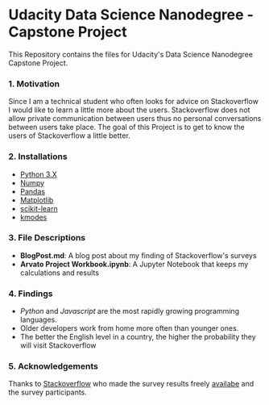 # Udacity Data Science Nanodegree - Capstone Project 
This Repository contains the files for Udacity's Data Science Nanodegree Capstone Project.

### 1. Motivation  
Since I am a technical student who often looks for advice on Stackoverflow I would like to learn a little more about the users. Stackoverflow does not allow private communication between users thus no personal conversations between users take place. The goal of this Project is to get to know the users of Stackoverflow a little better.

### 2. Installations
- [Python 3.X](https://www.python.org/downloads/)
- [Numpy](https://pypi.org/project/numpy/)
- [Pandas](https://pypi.org/project/pandas/)
- [Matplotlib](https://pypi.org/project/matplotlib/)
- [scikit-learn](https://pypi.org/project/scikit-learn/)
- [kmodes](https://pypi.org/project/kmodes/)

### 3. File Descriptions
- **BlogPost.md**: A blog post about my finding of Stackoverflow's surveys
- **Arvato Project Workbook.ipynb**: A Jupyter Notebook that keeps my calculations and results

### 4. Findings
- *Python* and *Javascript* are the most rapidly growing programming languages.
- Older developers work from home more often than younger ones.
- The better the English level in a country, the higher the probability they will visit Stackoverflow

### 5. Acknowledgements
Thanks to [Stackoverflow](https://stackoverflow.com/) who made the survey results freely [availabe](https://insights.stackoverflow.com/survey) and the survey participants.

